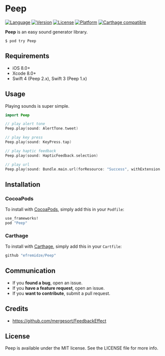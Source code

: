 # Peep

[![Language](https://img.shields.io/badge/Swift-4-orange.svg?style=flat)](https://swift.org)
[![Version](https://img.shields.io/cocoapods/v/Peep.svg?style=flat)](http://cocoapods.org/pods/Peep)
[![License](https://img.shields.io/cocoapods/l/Peep.svg?style=flat)](http://cocoapods.org/pods/Peep)
[![Platform](https://img.shields.io/cocoapods/p/Peep.svg?style=flat)](http://cocoapods.org/pods/Peep)
[![Carthage compatible](https://img.shields.io/badge/Carthage-compatible-4BC51D.svg?style=flat)](https://github.com/Carthage/Carthage)

**Peep** is an easy sound generator library.

```
$ pod try Peep
```

## Requirements

- iOS 8.0+
- Xcode 8.0+
- Swift 4 (Peep 2.x), Swift 3 (Peep 1.x)

## Usage

Playing sounds is super simple.

```swift
import Peep

// play alert tone
Peep.play(sound: AlertTone.tweet)

// play key press
Peep.play(sound: KeyPress.tap)

// play haptic feedback
Peep.play(sound: HapticFeedback.selection)

// play url
Peep.play(sound: Bundle.main.url(forResource: "Success", withExtension: "m4a"))
```

## Installation

### CocoaPods
To install with [CocoaPods](http://cocoapods.org/), simply add this in your `Podfile`:
```ruby
use_frameworks!
pod "Peep"
```

### Carthage
To install with [Carthage](https://github.com/Carthage/Carthage), simply add this in your `Cartfile`:
```ruby
github "efremidze/Peep"
```

## Communication

- If you **found a bug**, open an issue.
- If you **have a feature request**, open an issue.
- If you **want to contribute**, submit a pull request.

## Credits

* https://github.com/mergesort/FeedbackEffect

## License

Peep is available under the MIT license. See the LICENSE file for more info.
